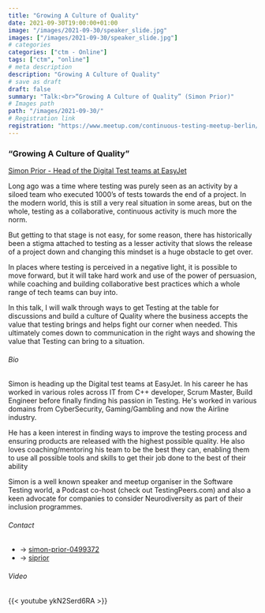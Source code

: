 ```yaml
---
title: "Growing A Culture of Quality"
date: 2021-09-30T19:00:00+01:00
image: "/images/2021-09-30/speaker_slide.jpg"
images: ["/images/2021-09-30/speaker_slide.jpg"]
# categories
categories: ["ctm - Online"]
tags: ["ctm", "online"]
# meta description
description: "Growing A Culture of Quality"
# save as draft
draft: false
summary: "Talk:<br>“Growing A Culture of Quality” (Simon Prior)"
# Images path
path: "/images/2021-09-30/"
# Registration link
registration: "https://www.meetup.com/continuous-testing-meetup-berlin/events/280334022"
---
```


### “Growing A Culture of Quality”
[Simon Prior - Head of the Digital Test teams at EasyJet](https://www.linkedin.com/in/simon-prior-0499372/)

Long ago was a time where testing was purely seen as an activity by a siloed team who executed 
1000’s of tests towards the end of a project. In the modern world, this is still a very real 
situation in some areas, but on the whole, testing as a collaborative, continuous activity is 
much more the norm.

But getting to that stage is not easy, for some reason, there has historically been a stigma 
attached to testing as a lesser activity that slows the release of a project down and changing 
this mindset is a huge obstacle to get over.

In places where testing is perceived in a negative light, it is possible to move forward, but 
it will take hard work and use of the power of persuasion, while coaching and building collaborative 
best practices which a whole range of tech teams can buy into.

In this talk, I will walk through ways to get Testing at the table for discussions and build a 
culture of Quality where the business accepts the value that testing brings and helps fight our 
corner when needed. This ultimately comes down to communication in the right ways and showing 
the value that Testing can bring to a situation.

###### Bio
Simon is heading up the Digital test teams at EasyJet. In his career he has worked 
in various roles across IT from C++ developer, Scrum Master, Build Engineer before 
finally finding his passion in Testing. He's worked in various domains from 
CyberSecurity, Gaming/Gambling and now the Airline industry.

He has a keen interest in finding ways to improve the testing process and ensuring 
products are released with the highest possible quality. He also loves coaching/mentoring 
his team to be the best they can, enabling them to use all possible tools and skills 
to get their job done to the best of their ability

Simon is a well known speaker and meetup organiser in the Software Testing world, 
a Podcast co-host (check out TestingPeers.com) and also a keen advocate for companies 
to consider Neurodiversity as part of their inclusion programmes.


###### Contact
- <i class="fa fa-linkedin"></i> -> [simon-prior-0499372](https://www.linkedin.com/in/simon-prior-0499372/)
- <i class="fa fa-twitter"></i> -> [siprior](https://twitter.com/siprior)

###### Video
{{< youtube ykN2Serd6RA >}}
